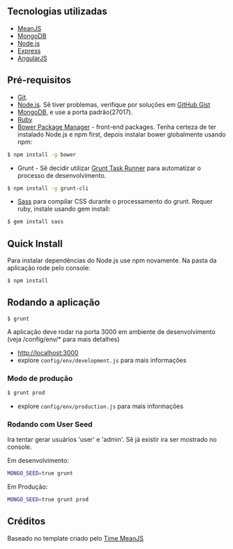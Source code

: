 
## Tecnologias utilizadas
* [MeanJS]( https://github.com/meanjs/mean)
* [MongoDB](http://www.mongodb.org/)
* [Node.js](http://www.nodejs.org/)
* [Express](http://expressjs.com/)
* [AngularJS](http://angularjs.org/)

## Pré-requisitos
* [Git](https://git-scm.com/downloads).
* [Node.js](https://nodejs.org/en/download/). Sê tiver problemas, verifique por soluções em [GitHub Gist](https://gist.github.com/isaacs/579814)
* [MongoDB](http://www.mongodb.org/downloads), e use a porta padrão(27017).
* [ Ruby](https://www.ruby-lang.org/en/documentation/installation/)
* [Bower Package Manager](http://bower.io/) - front-end packages. Tenha certeza de ter instalado Node.js e npm first, depois instalar bower globalmente usando npm:

```bash
$ npm install -g bower
```

* Grunt - Sê decidir utilizar [Grunt Task Runner](http://gruntjs.com/) para automatizar o processo de desenvolvimento.

```bash
$ npm install -g grunt-cli
```

* [Sass](http://sass-lang.com/) para compilar CSS durante o processamento do grunt. Requer ruby, instale usando gem install:

```bash
$ gem install sass
```
## Quick Install

Para instalar dependências do Node.js use npm novamente. Na pasta da aplicação rode pelo console:

```bash
$ npm install
```
## Rodando a aplicação
```
$ grunt
```
A aplicação deve rodar na porta 3000 em ambiente de desenvolvimento (veja /config/env/* para mais detalhes)
* [http://localhost:3000](http://localhost:3000)
* explore `config/env/development.js` para mais informações

### Modo de produção

```bash
$ grunt prod
```
* explore `config/env/production.js` para mais informações

### Rodando com User Seed
Ira tentar gerar usuários 'user' e 'admin'. Sê já existir ira ser mostrado no console.

Em desenvolvimento:
```bash
MONGO_SEED=true grunt
```

Em Produção:
```bash
MONGO_SEED=true grunt prod
```

## Créditos
Baseado no template criado pelo [Time MeanJS]( https://github.com/meanjs/mean)
